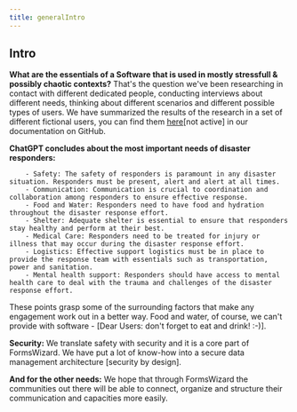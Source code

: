 ```yaml
---
title: generalIntro
---
```

## **Intro**
**What are the essentials of a Software that is used in mostly stressfull & possibly chaotic contexts?** That's the question we've been researching in contact with different dedicated people, conducting interviews about different needs, thinking about different scenarios and different possible types of users. We have summarized the results of the research in a set of different fictional users, you can find them <u>[here](https://github.com/FormsWizard/formswizard/wiki/ideas:___persona)</u>[not active] in our documentation on GitHub.

**ChatGPT concludes about the most important needs of disaster responders:**

        - Safety: The safety of responders is paramount in any disaster situation. Responders must be present, alert and alert at all times.
        - Communication: Communication is crucial to coordination and collaboration among responders to ensure effective response.
        - Food and Water: Responders need to have food and hydration throughout the disaster response effort.
        - Shelter: Adequate shelter is essential to ensure that responders stay healthy and perform at their best.
        - Medical Care: Responders need to be treated for injury or illness that may occur during the disaster response effort.
        - Logistics: Effective support logistics must be in place to provide the response team with essentials such as transportation, power and sanitation.
        - Mental health support: Responders should have access to mental health care to deal with the trauma and challenges of the disaster response effort.



These points grasp some of the surrounding factors that make any engagement work out in a better way. Food and water, of course, we can't provide with software - [Dear Users: don't forget to eat and drink! :-)].

**Security:**  We translate safety with security and it is a core part of FormsWizard. We have put a lot of know-how into a secure data management architecture [security by design]. 

**And for the other needs:** We hope that through FormsWizard the communities out there will be able to connect, organize and structure their communication and capacities more easily.

